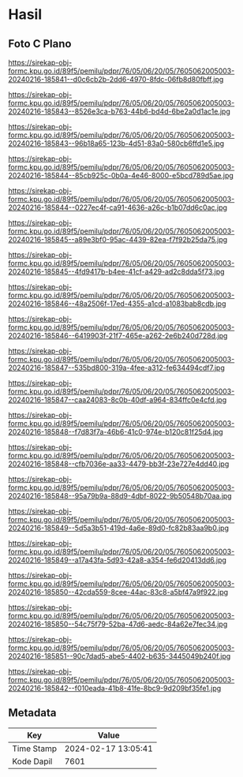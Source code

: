 # Hasil

## Foto C Plano

https://sirekap-obj-formc.kpu.go.id/89f5/pemilu/pdpr/76/05/06/20/05/7605062005003-20240216-185841--d0c6cb2b-2dd6-4970-8fdc-06fb8d80fbff.jpg

https://sirekap-obj-formc.kpu.go.id/89f5/pemilu/pdpr/76/05/06/20/05/7605062005003-20240216-185843--8526e3ca-b763-44b6-bd4d-6be2a0d1ac1e.jpg

https://sirekap-obj-formc.kpu.go.id/89f5/pemilu/pdpr/76/05/06/20/05/7605062005003-20240216-185843--96b18a65-123b-4d51-83a0-580cb6ffd1e5.jpg

https://sirekap-obj-formc.kpu.go.id/89f5/pemilu/pdpr/76/05/06/20/05/7605062005003-20240216-185844--85cb925c-0b0a-4e46-8000-e5bcd789d5ae.jpg

https://sirekap-obj-formc.kpu.go.id/89f5/pemilu/pdpr/76/05/06/20/05/7605062005003-20240216-185844--0227ec4f-ca91-4636-a26c-b1b07dd6c0ac.jpg

https://sirekap-obj-formc.kpu.go.id/89f5/pemilu/pdpr/76/05/06/20/05/7605062005003-20240216-185845--a89e3bf0-95ac-4439-82ea-f7f92b25da75.jpg

https://sirekap-obj-formc.kpu.go.id/89f5/pemilu/pdpr/76/05/06/20/05/7605062005003-20240216-185845--4fd9417b-b4ee-41cf-a429-ad2c8dda5f73.jpg

https://sirekap-obj-formc.kpu.go.id/89f5/pemilu/pdpr/76/05/06/20/05/7605062005003-20240216-185846--48a2506f-17ed-4355-a1cd-a1083bab8cdb.jpg

https://sirekap-obj-formc.kpu.go.id/89f5/pemilu/pdpr/76/05/06/20/05/7605062005003-20240216-185846--6419903f-21f7-465e-a262-2e6b240d728d.jpg

https://sirekap-obj-formc.kpu.go.id/89f5/pemilu/pdpr/76/05/06/20/05/7605062005003-20240216-185847--535bd800-319a-4fee-a312-fe634494cdf7.jpg

https://sirekap-obj-formc.kpu.go.id/89f5/pemilu/pdpr/76/05/06/20/05/7605062005003-20240216-185847--caa24083-8c0b-40df-a964-834ffc0e4cfd.jpg

https://sirekap-obj-formc.kpu.go.id/89f5/pemilu/pdpr/76/05/06/20/05/7605062005003-20240216-185848--f7d83f7a-46b6-41c0-974e-b120c81f25d4.jpg

https://sirekap-obj-formc.kpu.go.id/89f5/pemilu/pdpr/76/05/06/20/05/7605062005003-20240216-185848--cfb7036e-aa33-4479-bb3f-23e727e4dd40.jpg

https://sirekap-obj-formc.kpu.go.id/89f5/pemilu/pdpr/76/05/06/20/05/7605062005003-20240216-185848--95a79b9a-88d9-4dbf-8022-9b50548b70aa.jpg

https://sirekap-obj-formc.kpu.go.id/89f5/pemilu/pdpr/76/05/06/20/05/7605062005003-20240216-185849--5d5a3b51-419d-4a6e-89d0-fc82b83aa9b0.jpg

https://sirekap-obj-formc.kpu.go.id/89f5/pemilu/pdpr/76/05/06/20/05/7605062005003-20240216-185849--a17a43fa-5d93-42a8-a354-fe6d20413dd6.jpg

https://sirekap-obj-formc.kpu.go.id/89f5/pemilu/pdpr/76/05/06/20/05/7605062005003-20240216-185850--42cda559-8cee-44ac-83c8-a5bf47a9f922.jpg

https://sirekap-obj-formc.kpu.go.id/89f5/pemilu/pdpr/76/05/06/20/05/7605062005003-20240216-185850--54c75f79-52ba-47d6-aedc-84a62e7fec34.jpg

https://sirekap-obj-formc.kpu.go.id/89f5/pemilu/pdpr/76/05/06/20/05/7605062005003-20240216-185851--90c7dad5-abe5-4402-b635-3445049b240f.jpg

https://sirekap-obj-formc.kpu.go.id/89f5/pemilu/pdpr/76/05/06/20/05/7605062005003-20240216-185842--f010eada-41b8-41fe-8bc9-9d209bf35fe1.jpg


## Metadata

| Key        | Value               |
| ---------- | ------------------- |
| Time Stamp | 2024-02-17 13:05:41 |
| Kode Dapil | 7601                |



